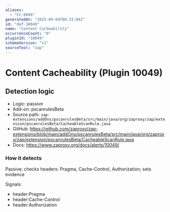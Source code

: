 ```yaml
---
aliases:
  - "CC-0049"
generatedAt: "2025-09-04T00:31:04Z"
id: "def-10049"
name: "Content Cacheability"
occurrenceCount: "0"
pluginId: "10049"
schemaVersion: "v1"
sourceTool: "zap"
---
```


# Content Cacheability (Plugin 10049)

## Detection logic

- Logic: passive
- Add-on: pscanrulesBeta
- Source path: `zap-extensions/addOns/pscanrulesBeta/src/main/java/org/zaproxy/zap/extension/pscanrulesBeta/CacheableScanRule.java`
- GitHub: https://github.com/zaproxy/zap-extensions/blob/main/addOns/pscanrulesBeta/src/main/java/org/zaproxy/zap/extension/pscanrulesBeta/CacheableScanRule.java
- Docs: https://www.zaproxy.org/docs/alerts/10049/

### How it detects

Passive; checks headers: Pragma, Cache-Control, Authorization; sets evidence

Signals:
- header:Pragma
- header:Cache-Control
- header:Authorization

